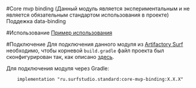 #Core mvp binding
(Данный модуль является экспериментальным и не является обязательным стандартом использования в проекте)
Поддежка data-binding

#Использование
[Пример использования](https://bitbucket.org/surfstudio/android-standard/src/snapshot-0.3.0/core-mvp-binding-sample/)

#Подключение
Для подключения данного модуля из [Artifactory Surf](http://artifactory.surfstudio.ru) необходимо, 
чтобы корневой `build.gradle` файл проекта был сконфигурирован так, как описано 
[здесь](https://bitbucket.org/surfstudio/android-standard/overview).
  
Для подключения модуля через Gradle:
```
    implementation "ru.surfstudio.standard:core-mvp-binding:X.X.X"
```